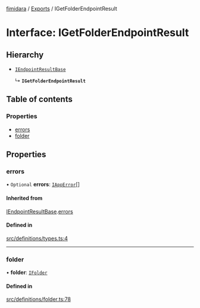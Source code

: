[fimidara](../README.md) / [Exports](../modules.md) / IGetFolderEndpointResult

# Interface: IGetFolderEndpointResult

## Hierarchy

- [`IEndpointResultBase`](IEndpointResultBase.md)

  ↳ **`IGetFolderEndpointResult`**

## Table of contents

### Properties

- [errors](IGetFolderEndpointResult.md#errors)
- [folder](IGetFolderEndpointResult.md#folder)

## Properties

### errors

• `Optional` **errors**: [`IAppError`](IAppError.md)[]

#### Inherited from

[IEndpointResultBase](IEndpointResultBase.md).[errors](IEndpointResultBase.md#errors)

#### Defined in

[src/definitions/types.ts:4](https://github.com/softkave/files-js/blob/353a07f/src/definitions/types.ts#L4)

___

### folder

• **folder**: [`IFolder`](IFolder.md)

#### Defined in

[src/definitions/folder.ts:78](https://github.com/softkave/files-js/blob/353a07f/src/definitions/folder.ts#L78)
